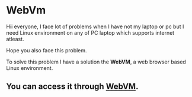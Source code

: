 
# WebVm
Hii everyone, I face lot of problems when I have not my laptop or pc but I need Linux environment on any of PC laptop which supports internet atleast.

Hope you also face this problem.

To solve this problem I have a solution the 
**WebVM**,
a web browser based Linux environment.
## You can access it through [WebVM](https://webvm.io/).
